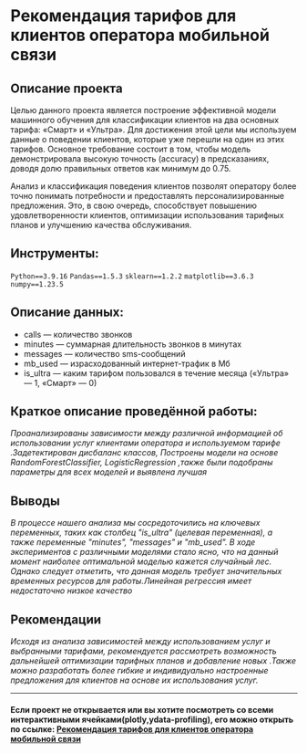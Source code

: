 # Рекомендация тарифов для клиентов оператора мобильной связи

## Описание проекта

Целью данного проекта является построение эффективной модели машинного обучения для классификации клиентов на два основных тарифа: «Смарт» и «Ультра». Для достижения этой цели мы используем данные о поведении клиентов, которые уже перешли на один из этих тарифов. Основное требование состоит в том, чтобы модель демонстрировала высокую точность (accuracy) в предсказаниях, доводя долю правильных ответов как минимум до 0.75.

Анализ и классификация поведения клиентов позволят оператору более точно понимать потребности и предоставлять персонализированные предложения. Это, в свою очередь, способствует повышению удовлетворенности клиентов, оптимизации использования тарифных планов и улучшению качества обслуживания.

## Инструменты:

`Python==3.9.16`
`Pandas==1.5.3`
`sklearn==1.2.2`
`matplotlib==3.6.3`
`numpy==1.23.5`

## Описание данных:

- сalls — количество звонков
- minutes — суммарная длительность звонков в минутах
- messages — количество sms-сообщений
- mb_used — израсходованный интернет-трафик в Мб
- is_ultra — каким тарифом пользовался в течение месяца («Ультра» — 1, «Смарт» — 0)

## Краткое описание проведённой работы:
<i> 
Проанализированы зависимости между различной информацией об использовании услуг клиентами оператора и используемом тарифе .Задетектирован дисбаланс классов, Построены модели на основе RandomForestClassifier, LogisticRegression ,также были подобраны параметры для всех моделей и выявлена лучшая </i>

## Выводы
<i>В процессе нашего анализа мы сосредоточились на ключевых переменных, таких как столбец "is_ultra" (целевая переменная), а также переменные "minutes", "messages" и "mb_used". В ходе экспериментов с различными моделями стало ясно, что на данный момент наиболее оптимальной моделью кажется случайный лес. Однако следует отметить, что данная модель требует значительных временных ресурсов для работы.Линейная регрессия имеет недостаточно низкое качество </i>

## Рекомендации
<i>Исходя из анализа зависимостей между использованием услуг и выбранными тарифами, рекомендуется рассмотреть возможность дальнейшей оптимизации тарифных планов и добавление новых .Также можно разработать более гибкие и индивидуально настроенные предложения для клиентов на основе их использования услуг.
</i>

---

#### Если проект не открывается или вы хотите посмотреть со всеми интерактивными ячейками(plotly,ydata-profiling), его можно открыть по ссылке: <a href='https://nbviewer.org/github/verydirtyhands/taxi_counter/blob/main/p5f.ipynb'>Рекомендация тарифов для клиентов оператора мобильной связи</a>
